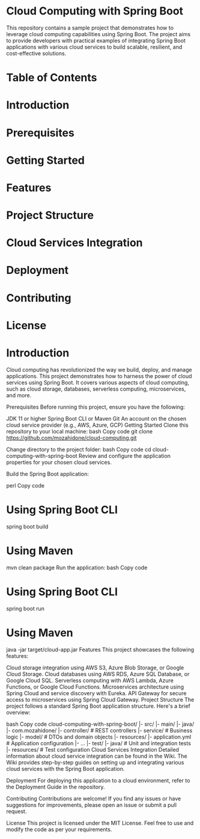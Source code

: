 # Cloud Computing with Spring Boot
This repository contains a sample project that demonstrates how to leverage cloud computing capabilities using Spring Boot. The project aims to provide developers with practical examples of integrating Spring Boot applications with various cloud services to build scalable, resilient, and cost-effective solutions.

# Table of Contents
# Introduction
# Prerequisites
# Getting Started
# Features
# Project Structure
# Cloud Services Integration
# Deployment
# Contributing
# License
# Introduction

Cloud computing has revolutionized the way we build, deploy, and manage applications. This project demonstrates how to harness the power of cloud services using Spring Boot. It covers various aspects of cloud computing, such as cloud storage, databases, serverless computing, microservices, and more.

Prerequisites
Before running this project, ensure you have the following:

JDK 11 or higher
Spring Boot CLI or Maven
Git
An account on the chosen cloud service provider (e.g., AWS, Azure, GCP)
Getting Started
Clone this repository to your local machine:
bash
Copy code
git clone https://github.com/mozahidone/cloud-computing.git

Change directory to the project folder:
bash
Copy code
cd cloud-computing-with-spring-boot
Review and configure the application properties for your chosen cloud services.

Build the Spring Boot application:

perl
Copy code
# Using Spring Boot CLI
spring boot build

# Using Maven
mvn clean package
Run the application:
bash
Copy code
# Using Spring Boot CLI
spring boot run

# Using Maven
java -jar target/cloud-app.jar
Features
This project showcases the following features:

Cloud storage integration using AWS S3, Azure Blob Storage, or Google Cloud Storage.
Cloud databases using AWS RDS, Azure SQL Database, or Google Cloud SQL.
Serverless computing with AWS Lambda, Azure Functions, or Google Cloud Functions.
Microservices architecture using Spring Cloud and service discovery with Eureka.
API Gateway for secure access to microservices using Spring Cloud Gateway.
Project Structure
The project follows a standard Spring Boot application structure. Here's a brief overview:

bash
Copy code
cloud-computing-with-spring-boot/
|- src/
|- main/
|- java/
|- com.mozahidone/
|- controller/         # REST controllers
|- service/            # Business logic
|- model/              # DTOs and domain objects
|- resources/
|- application.yml         # Application configuration
|- ...
|- test/
|- java/                      # Unit and integration tests
|- resources/                 # Test configuration
Cloud Services Integration
Detailed information about cloud service integration can be found in the Wiki. The Wiki provides step-by-step guides on setting up and integrating various cloud services with the Spring Boot application.

Deployment
For deploying this application to a cloud environment, refer to the Deployment Guide in the repository.

Contributing
Contributions are welcome! If you find any issues or have suggestions for improvements, please open an issue or submit a pull request.

License
This project is licensed under the MIT License. Feel free to use and modify the code as per your requirements.
